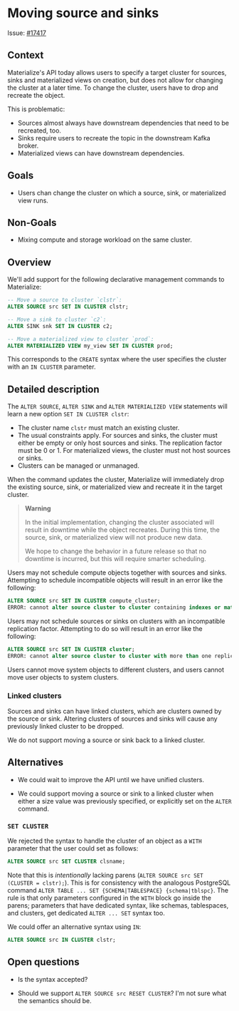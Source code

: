 # Moving source and sinks

Issue: [#17417](https://github.com/MaterializeInc/materialize/issues/17417)

## Context

Materialize's API today allows users to specify a target cluster for sources,
sinks and materialized views on creation, but does not allow for changing the
cluster at a later time. To change the cluster, users have to drop and recreate
the object.

This is problematic:
* Sources almost always have downstream dependencies that need to be recreated,
  too.
* Sinks require users to recreate the topic in the downstream Kafka broker.
* Materialized views can have downstream dependencies.

## Goals

* Users chan change the cluster on which a source, sink, or materialized view
  runs.

## Non-Goals

* Mixing compute and storage workload on the same cluster.

## Overview

We'll add support for the following declarative management commands to
Materialize:

```sql
-- Move a source to cluster `clstr`:
ALTER SOURCE src SET IN CLUSTER clstr;

-- Move a sink to cluster `c2`:
ALTER SINK snk SET IN CLUSTER c2;

-- Move a materialized view to cluster `prod`:
ALTER MATERIALIZED VIEW my_view SET IN CLUSTER prod;
```

This corresponds to the `CREATE` syntax where the user specifies the cluster
with an `IN CLUSTER` parameter.

## Detailed description

The `ALTER SOURCE`, `ALTER SINK` and `ALTER MATERIALIZED VIEW` statements will
learn a new option `SET IN CLUSTER clstr`:
* The cluster name `clstr` must match an existing cluster.
* The usual constraints apply. For sources and sinks, the cluster must either be
  empty or only host sources and sinks. The replication factor must be 0 or 1.
  For materialized views, the cluster must not host sources or sinks.
* Clusters can be managed or unmanaged.

When the command updates the cluster, Materialize will immediately drop the
existing source, sink, or materialized view and recreate it in the target
cluster.

> **Warning**
>
> In the initial implementation, changing the cluster associated will result in
> downtime while the object recreates. During this time, the source, sink, or
> materialized view will not produce new data.
>
> We hope to change the behavior in a future release so that no downtime is
> incurred, but this will require smarter scheduling.

Users may not schedule compute objects together with sources and sinks.
Attempting to schedule incompatible objects will result in an error like the
following:

```sql
ALTER SOURCE src SET IN CLUSTER compute_cluster;
ERROR: cannot alter source cluster to cluster containing indexes or materialized views
```

Users may not schedule sources or sinks on clusters with an incompatible
replication factor. Attempting to do so will result in an error like the
following:

```sql
ALTER SOURCE src SET IN CLUSTER cluster;
ERROR: cannot alter source cluster to cluster with more than one replica
```

Users cannot move system objects to different clusters, and users cannot move
user objects to system clusters.

### Linked clusters

Sources and sinks can have linked clusters, which are clusters owned by the
source or sink. Altering clusters of sources and sinks will cause any previously
linked cluster to be dropped.

We do not support moving a source or sink back to a linked cluster.

## Alternatives

* We could wait to improve the API until we have unified clusters.

* We could support moving a source or sink to a linked cluster when either a size
  value was previously specified, or explicitly set on the `ALTER` command.

### `SET CLUSTER`

We rejected the syntax to handle the cluster of an object as a `WITH` parameter
that the user could set as follows:

```sql
ALTER SOURCE src SET CLUSTER clsname;
```

Note that this is _intentionally_ lacking parens
(`ALTER SOURCE src SET (CLUSTER = clstr);`).
This is for consistency with the analogous PostgreSQL command
`ALTER TABLE ... SET {SCHEMA|TABLESPACE} {schema|tblspc}`.
The rule is that only parameters configured in the `WITH` block go inside the
parens; parameters that have dedicated syntax, like schemas, tablespaces, and
clusters, get dedicated `ALTER ... SET` syntax too.

We could offer an alternative syntax using `IN`:
```sql
ALTER SOURCE src IN CLUSTER clstr;
```
## Open questions

* Is the syntax accepted?

* Should we support `ALTER SOURCE src RESET CLUSTER`? I'm not sure what the
  semantics should be.
